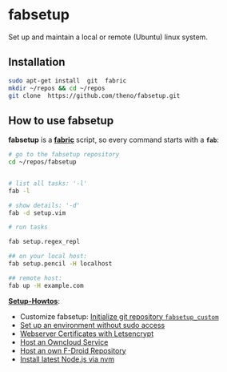 # fabsetup

Set up and maintain a local or remote (Ubuntu) linux system.

## Installation

  ```sh
  sudo apt-get install  git  fabric
  mkdir ~/repos && cd ~/repos
  git clone  https://github.com/theno/fabsetup.git
  ```

## How to use fabsetup

__fabsetup__ is a __[fabric](http://www.fabfile.org/ "www.fabfile.org")__
script, so every command starts with a __`fab`__:

  ```sh
  # go to the fabsetup repository
  cd ~/repos/fabsetup


  # list all tasks: '-l'
  fab -l

  # show details: '-d'
  fab -d setup.vim

  # run tasks
  
  fab setup.regex_repl
  
  ## on your local host:
  fab setup.pencil -H localhost

  ## remote host:
  fab up -H example.com
  ```

__[Setup-Howtos](./howtos "cookbook")__:

 * Customize fabsetup: [Initialize git repository
   `fabsetup_custom`](./howtos/fabsetup_custom.md)
 * [Set up an environment without sudo access](./howtos/no-sudo.md)
 * [Webserver Certificates with Letsencrypt](./howtos/letsencrypt.md)
 * [Host an Owncloud Service](./howtos/owncloud.md)
 * [Host an own F-Droid Repository](./howtos/f-droid-repo.md)
 * [Install latest Node.js via nvm](./howtos/nodejs.md)
